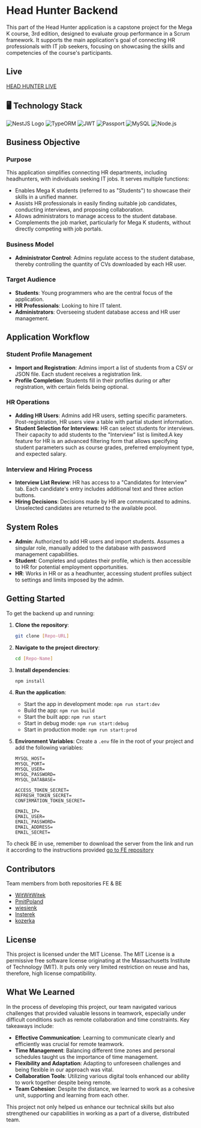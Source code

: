 # Head Hunter Backend

This part of the Head Hunter application is a capstone project for the Mega K course, 3rd edition, designed to evaluate group performance in a Scrum framework. It supports the main application's goal of connecting HR professionals with IT job seekers, focusing on showcasing the skills and competencies of the course's participants.

## Live 

[HEAD HUNTER LIVE](https://head-hunter-ynt4.onrender.com/)

## 🖥️ Technology Stack

![NestJS Logo](https://img.shields.io/badge/NestJS-E0234E.svg?style=for-the-badge&logo=nestjs&logoColor=white) ![TypeORM](https://img.shields.io/badge/TypeORM-ff6b6b.svg?style=for-the-badge&logo=typeorm&logoColor=white) ![JWT](https://img.shields.io/badge/JWT-000000.svg?style=for-the-badge&logo=JSONWebTokens&logoColor=white) ![Passport](https://img.shields.io/badge/Passport-34E27A.svg?style=for-the-badge&logo=Passport&logoColor=white) ![MySQL](https://img.shields.io/badge/MySQL-4479A1.svg?style=for-the-badge&logo=mysql&logoColor=white) ![Node.js](https://img.shields.io/badge/Node.js-339933.svg?style=for-the-badge&logo=nodedotjs&logoColor=white)

##  Business Objective

### Purpose
This application simplifies connecting HR departments, including headhunters, with individuals seeking IT jobs. It serves multiple functions:
- Enables Mega K students (referred to as "Students") to showcase their skills in a unified manner.
- Assists HR professionals in easily finding suitable job candidates, conducting interviews, and proposing collaboration.
- Allows administrators to manage access to the student database.
- Complements the job market, particularly for Mega K students, without directly competing with job portals.

### Business Model
- **Administrator Control**: Admins regulate access to the student database, thereby controlling the quantity of CVs downloaded by each HR user.

### Target Audience
- **Students**: Young programmers who are the central focus of the application.
- **HR Professionals**: Looking to hire IT talent.
- **Administrators**: Overseeing student database access and HR user management.

## Application Workflow

### Student Profile Management
- **Import and Registration**: Admins import a list of students from a CSV or JSON file. Each student receives a registration link.
- **Profile Completion**: Students fill in their profiles during or after registration, with certain fields being optional.

### HR Operations
- **Adding HR Users**: Admins add HR users, setting specific parameters. Post-registration, HR users view a table with partial student information.
- **Student Selection for Interviews**: HR can select students for interviews. Their capacity to add students to the "Interview" list is limited.A key feature for HR is an advanced filtering form that allows specifying student parameters such as course grades, preferred employment type, and expected salary.

### Interview and Hiring Process
- **Interview List Review**: HR has access to a "Candidates for Interview" tab. Each candidate's entry includes additional text and three action buttons.
- **Hiring Decisions**: Decisions made by HR are communicated to admins. Unselected candidates are returned to the available pool.

## System Roles

- **Admin**: Authorized to add HR users and import students. Assumes a singular role, manually added to the database with password management capabilities.
- **Student**: Completes and updates their profile, which is then accessible to HR for potential employment opportunities.
- **HR**: Works in HR or as a headhunter, accessing student profiles subject to settings and limits imposed by the admin.

## Getting Started 

To get the backend up and running:

1. **Clone the repository**:
   ```bash
   git clone [Repo-URL]
   ```

2. **Navigate to the project directory**:
   ```bash
   cd [Repo-Name]
   ```

3. **Install dependencies**:
   ```bash
   npm install
   ```

4. **Run the application**:
   - Start the app in development mode: `npm run start:dev`
   - Build the app: `npm run build`
   - Start the built app: `npm run start`
   - Start in debug mode: `npm run start:debug`
   - Start in production mode: `npm run start:prod`
   

5. **Environment Variables**: Create a `.env` file in the root of your project and add the following variables:
   ```
   MYSQL_HOST=
   MYSQL_PORT=
   MYSQL_USER=
   MYSQL_PASSWORD=
   MYSQL_DATABASE=

   ACCESS_TOKEN_SECRET=
   REFRESH_TOKEN_SECRET=
   CONFIRMATION_TOKEN_SECRET=

   EMAIL_IP=
   EMAIL_USER=
   EMAIL_PASSWORD=
   EMAIL_ADDRESS=
   EMAIL_SECRET=
   ```
   

To check BE in use, remember to download the server from the link and run it according to the instructions provided 
[go to FE repository](https://github.com/WitWitWitek/head-hunter-gr4-v3-FE)


## Contributors
Team members from both repositories FE & BE

- [WitWitWitek](https://github.com/WitWitWitek)
- [PmitPoland](https://github.com/PmitPoland)
- [wiesienk](https://github.com/wiesienk)
- [Insterek](https://github.com/Insterek)
- [kozerka](https://github.com/kozerka)


## License

This project is licensed under the MIT License. The MIT License is a permissive free software license originating at the Massachusetts Institute of Technology (MIT). It puts only very limited restriction on reuse and has, therefore, high license compatibility.


##  What We Learned

In the process of developing this project, our team navigated various challenges that provided valuable lessons in teamwork, especially under difficult conditions such as remote collaboration and time constraints. Key takeaways include:

- **Effective Communication**: Learning to communicate clearly and efficiently was crucial for remote teamwork.
- **Time Management**: Balancing different time zones and personal schedules taught us the importance of time management.
- **Flexibility and Adaptation**: Adapting to unforeseen challenges and being flexible in our approach was vital.
- **Collaboration Tools**: Utilizing various digital tools enhanced our ability to work together despite being remote.
- **Team Cohesion**: Despite the distance, we learned to work as a cohesive unit, supporting and learning from each other.

This project not only helped us enhance our technical skills but also strengthened our capabilities in working as a part of a diverse, distributed team.
